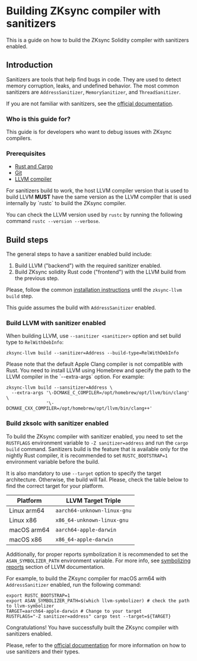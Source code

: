 # Building ZKsync compiler with sanitizers

This is a guide on how to build the ZKsync Solidity compiler with sanitizers enabled.

## Introduction

Sanitizers are tools that help find bugs in code. They are used to detect memory corruption, leaks, and undefined behavior.
The most common sanitizers are `AddressSanitizer`, `MemorySanitizer`, and `ThreadSanitizer`.

If you are not familiar with sanitizers, see the [official documentation](https://rustc-dev-guide.rust-lang.org/sanitizers.html).

### Who is this guide for?

This guide is for developers who want to debug issues with ZKsync compilers.

### Prerequisites

- [Rust and Cargo](https://www.rust-lang.org/tools/install)
- [Git](https://git-scm.com/downloads)
- [LLVM compiler](https://llvm.org/docs/GettingStarted.html)

<div class="warning">
For sanitizers build to work, the host LLVM compiler version that is used to build LLVM <b>MUST</b>
have the same version as the LLVM compiler that is used internally by `rustc` to build the ZKsync compiler.

You can check the LLVM version used by `rustc` by running the following command `rustc --version --verbose`.
</div>

## Build steps

The general steps to have a sanitizer enabled build include:
1. Build LLVM ("backend") with the required sanitizer enabled.
2. Build ZKsync solidity Rust code ("frontend") with the LLVM build from the previous step.

Please, follow the common [installation instructions](../01-installation.md#building-from-source)
until the `zksync-llvm build` step.

This guide assumes the build with `AddressSanitizer` enabled.

### Build LLVM with sanitizer enabled

When building LLVM, use `--sanitizer <sanitizer>` option and set build type to `RelWithDebInfo`:

```shell
zksync-llvm build --sanitizer=Address --build-type=RelWithDebInfo
```

<div class="warning">
Please note that the default Apple Clang compiler is not compatible with Rust.
You need to install LLVM using Homebrew and specify the path to the LLVM compiler in the `--extra-args` option.
For example:
</div>

```shell
zksync-llvm build --sansitizer=Address \
  --extra-args '\-DCMAKE_C_COMPILER=/opt/homebrew/opt/llvm/bin/clang' \
               '\-DCMAKE_CXX_COMPILER=/opt/homebrew/opt/llvm/bin/clang++'
```

### Build zksolc with sanitizer enabled

To build the ZKsync compiler with sanitizer enabled, you need to set the `RUSTFLAGS` environment variable
to `-Z sanitizer=address` and run the `cargo build` command.
Sanitizers build is the feature that is available only for the nightly Rust compiler, it is recommended
to set `RUSTC_BOOTSTRAP=1` environment variable before the build.

It is also mandatory to use `--target` option to specify the target architecture. Otherwise, the build will fail.
Please, check the table below to find the correct target for your platform.

| Platform   | LLVM Target Triple            |
|------------|-------------------------------|
| Linux arm64| `aarch64-unknown-linux-gnu`   |
| Linux x86  | `x86_64-unknown-linux-gnu`    |
| macOS arm64| `aarch64-apple-darwin`        |
| macOS x86  | `x86_64-apple-darwin`         |


Additionally, for proper reports symbolization it is recommended to set the `ASAN_SYMBOLIZER_PATH` environment variable.
For more info, see [symbolizing reports](https://clang.llvm.org/docs/AddressSanitizer.html#id4) section of LLVM documentation.

For example, to build the ZKsync compiler for macOS arm64 with `AddressSanitizer` enabled, run the following command:
```shell
export RUSTC_BOOTSTRAP=1
export ASAN_SYMBOLIZER_PATH=$(which llvm-symbolizer) # check the path to llvm-symbolizer
TARGET=aarch64-apple-darwin # Change to your target
RUSTFLAGS="-Z sanitizer=address" cargo test --target=${TARGET}
```

Congratulations! You have successfully built the ZKsync compiler with sanitizers enabled.

Please, refer to the [official documentation](https://rustc-dev-guide.rust-lang.org/sanitizers.html)
for more information on how to use sanitizers and their types.
